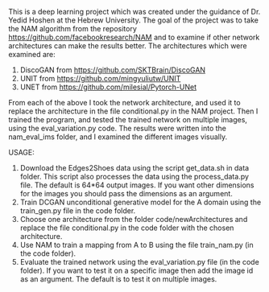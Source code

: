 This is a deep learning project which was created under the guidance
of Dr. Yedid Hoshen at the Hebrew University.
The goal of the project was to take the NAM algorithm from the repository
https://github.com/facebookresearch/NAM and to examine if other network architectures
can make the results better.
The architectures which were examined are:
1. DiscoGAN from https://github.com/SKTBrain/DiscoGAN
2. UNIT from https://github.com/mingyuliutw/UNIT
3. UNET from https://github.com/milesial/Pytorch-UNet

From each of the above I took the network architecture, and used it to replace the architecture
in the file conditional.py in the NAM project. Then I trained the program,
and tested the trained network on multiple images, using the eval_variation.py code.
The results were written into the nam_eval_ims folder, and I examined the different images visually.

USAGE:
1. Download the Edges2Shoes data using the script get_data.sh in data folder.
This script also processes the data using the process_data.py file.
The default is 64*64 output images. If you want other dimensions for the images you should
pass the dimensions as an argument.
2. Train DCGAN unconditional generative model for the A domain using the train_gen.py
file in the code folder.
3. Choose one architecture from the folder code/newArchitectures
and replace the file conditional.py in the code folder with the chosen architecture.
4. Use NAM to train a mapping from A to B using the file train_nam.py (in the code folder).
5. Evaluate the trained network using the eval_variation.py file (in the code folder).
If you want to test it on a specific image then add the image id as an argument.
The default is to test it on multiple images.
